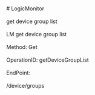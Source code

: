 <br>#     LogicMonitor</br>
<br>get device group list</br>
<br>LM get device group list</br>
<br>Method: Get</br>
<br>OperationID: getDeviceGroupList</br>
<br>EndPoint:</br>
<br>/device/groups</br>
